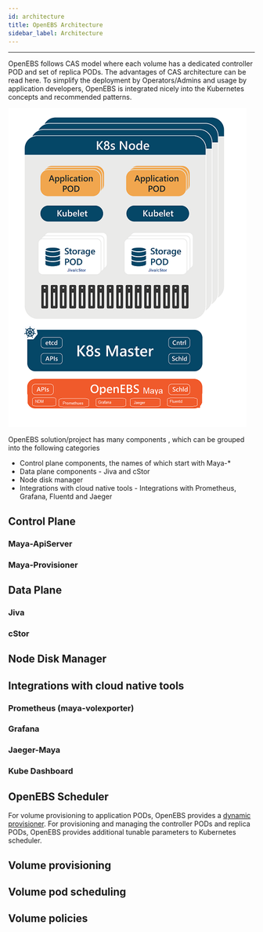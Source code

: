 ```yaml
---
id: architecture
title: OpenEBS Architecture
sidebar_label: Architecture
---
```


------

OpenEBS follows CAS model where each volume has a dedicated controller POD and set of replica PODs. The advantages of CAS architecture can be read here.  To simplify the deployment by Operators/Admins and usage by application developers, OpenEBS is integrated nicely into the Kubernetes concepts and recommended patterns.  

![OpenEBS-Architecture-Overview](/docs/assets/openebs-arch.png)



OpenEBS solution/project has many components , which can be grouped into the following categories

- Control plane components, the names of which start with Maya-*
- Data plane components - Jiva and cStor
- Node disk manager
- Integrations with cloud native tools  - Integrations with Prometheus, Grafana, Fluentd and Jaeger



## Control Plane

### Maya-ApiServer

### Maya-Provisioner



## Data Plane

### Jiva

### cStor



## Node Disk Manager

## Integrations with cloud native tools

### Prometheus (maya-volexporter)

### Grafana

### Jaeger-Maya

### Kube Dashboard



## OpenEBS Scheduler

For volume provisioning to application PODs, OpenEBS provides a [dynamic provisioner](https://github.com/kubernetes-incubator/external-storage/tree/master/openebs). For provisioning and managing the controller PODs and replica PODs, OpenEBS provides additional tunable parameters to Kubernetes scheduler.



## Volume provisioning 





## Volume pod scheduling  





## Volume policies 















<!-- Hotjar Tracking Code for https://docs.openebs.io -->
<script>
   (function(h,o,t,j,a,r){
       h.hj=h.hj||function(){(h.hj.q=h.hj.q||[]).push(arguments)};
       h._hjSettings={hjid:785693,hjsv:6};
       a=o.getElementsByTagName('head')[0];
       r=o.createElement('script');r.async=1;
       r.src=t+h._hjSettings.hjid+j+h._hjSettings.hjsv;
       a.appendChild(r);
   })(window,document,'https://static.hotjar.com/c/hotjar-','.js?sv=');
</script>
